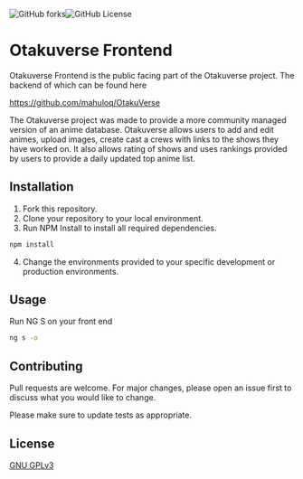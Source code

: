 ![GitHub forks](https://img.shields.io/github/forks/mahuloq/otakuverse)![GitHub License](https://img.shields.io/github/license/mahuloq/fe_OtakuVerse)



# Otakuverse Frontend

Otakuverse Frontend is the public facing part of the Otakuverse project. The backend of which can be found here

https://github.com/mahuloq/OtakuVerse

The Otakuverse project was made to provide a more community managed version of an anime database. Otakuverse allows users to add and edit animes, upload images, create cast a crews with links to the shows they have worked on. It also allows rating of shows and uses rankings provided by users to provide a daily updated top anime list. 

## Installation

1. Fork this repository.
2. Clone your repository to your local environment.
3. Run NPM Install to install all required dependencies.
```bash
npm install
```
4. Change the environments provided to your specific development or production environments.


## Usage
Run NG S on your front end
```bash
ng s -o
```

## Contributing

Pull requests are welcome. For major changes, please open an issue first
to discuss what you would like to change.

Please make sure to update tests as appropriate.

## License

[GNU GPLv3](https://choosealicense.com/licenses/gpl-3.0/#)
